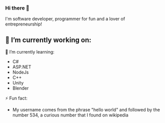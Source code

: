 ### Hi there 👋

I'm software developer, programmer for fun and a lover of entrepreneurship!



🔭 I’m currently working on:
- 

🌱 I’m currently learning:
- C#
- ASP.NET
- NodeJs
- C++
- Unity
- Blender


⚡ Fun fact:
- My username comes from the phrase "hello world" and followed by the number 534, a curious number that I found on wikipedia
